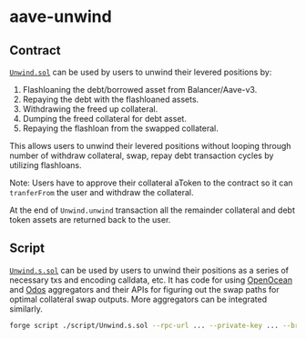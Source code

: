 # aave-unwind

## Contract

[`Unwind.sol`](./src/Unwind.sol) can be used by users to unwind their levered
positions by:
1. Flashloaning the debt/borrowed asset from Balancer/Aave-v3.
2. Repaying the debt with the flashloaned assets.
3. Withdrawing the freed up collateral.
4. Dumping the freed collateral for debt asset.
5. Repaying the flashloan from the swapped collateral.

This allows users to unwind their levered positions without looping through
number of withdraw collateral, swap, repay debt transaction cycles by utilizing
flashloans.

Note: Users have to approve their collateral aToken to the contract so it can
`tranferFrom` the user and withdraw the collateral.

At the end of `Unwind.unwind` transaction all the remainder collateral and debt
token assets are returned back to the user.

## Script

[`Unwind.s.sol`](./script/Unwind.s.sol) can be used by users to unwind their positions
as a series of necessary txs and encoding calldata, etc. It has code for using [OpenOcean](https://openocean.finance)
and [Odos](https://odos.xyz) aggregators and their APIs for figuring out the
swap paths for optimal collateral swap outputs. More aggregators can be
integrated similarly.

```bash
forge script ./script/Unwind.s.sol --rpc-url ... --private-key ... --broadcast
```
